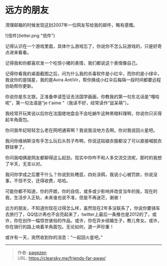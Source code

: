 # 远方的朋友


清理邮箱的时候发现这封2007年一位网友写给我的邮件，略有感慨。

![信件](letter.png &#34;信件&#34;)

记得认识在一个游戏里面，具体什么游戏忘了，你说你不怎么玩游戏的，只是好奇点进来看看。

记得我和你都喜欢发一个吃惊小猪的表情，我们都说这个表情像自己。

记得你看我的桌面截图之后，问为什么我的杀毒软件是小红伞，而你的是小绿伞，我说你的是瑞星，我的是Avira AntiVir，帮你换成小红伞后每隔一段时间都要远程协助帮你更新。

你说你是东北银，正准备申请签证去法国学画画，你教我的第一句东北话是“嘎哈呢”，第一句法语是“je t&#39;aime ”（我读不好，经常读作“鼠呆萌”）。

我经常开玩笑说以后你在法国佬地盘会不会吃蜗牛这种黑暗料理啊，你说你只买得起羊角面包。

你问我年纪轻轻怎么老在网吧通宵啊？我说我没地方去啊。你对我说回火星吧。

我问你维纳斯没有手怎么玩石头剪子布啊，你说这姑娘衣服都没了可以直接喊脱衣野球拳了。

你问我咱俩是网友都聊得这么起劲，现实中你咋不和人多交流交流呢，那时的我想了半天，无言以对。

我问你学成之后要干什么？你说到处瞎逛，四处涂鸦，我说小心被罚款，你说没事，不但不交，还得收费，哈哈。

可能你都不知道，你的开朗，你的自信，或多或少影响并改变当年的我，现在的我，生活步入正轨，未来谁也说不准，但是不再迷茫，谢谢！

远方的朋友，不知道你现在过得怎么样，虽然现在2年多没联系了，你说你要骑车去旅行了，QQ估计再也不会亮起来了，twitter上最后一条推也是2012的了，或许，你在创作一幅惊世骇俗的作品。或许，你在异乡结婚生子，教儿育女。或许，你在骑行的路上啃着羊角面包。无论如何，道一声珍重！

或许有一天，突然收到你的消息：“一起回火星吧。”


---

> 作者: [pagezen](http://clearsky.me/)  
> URL: https://clearsky.me/friends-far-away/  


